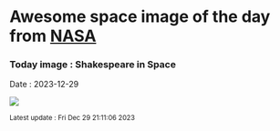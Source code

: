 
# Awesome space image of the day from [NASA](https://api.nasa.gov/)

### Today image : Shakespeare in Space
Date : 2023-12-29

![](https://apod.nasa.gov/apod/image/2312/STScI-UranusJWSTcrop.png)

<small>Latest update : Fri Dec 29 21:11:06 2023</small>
        